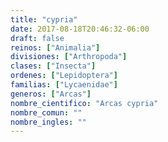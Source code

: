```yaml
---
title: "cypria"
date: 2017-08-18T20:46:32-06:00
draft: false
reinos: ["Animalia"]
divisiones: ["Arthropoda"]
clases: ["Insecta"]
ordenes: ["Lepidoptera"]
familias: ["Lycaenidae"]
generos: ["Arcas"]
nombre_cientifico: "Arcas cypria"
nombre_comun: ""
nombre_ingles: ""
---
```

